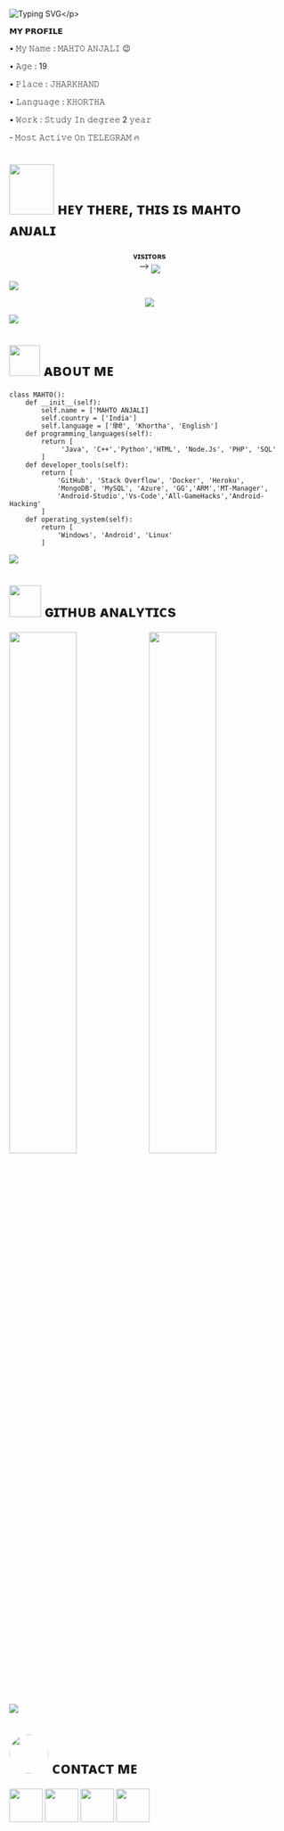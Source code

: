 ![Typing SVG](https://readme-typing-svg.herokuapp.com/?lines=𝗪𝗘𝗟𝗖𝗢𝗠𝗘+𝗧𝗢+𝗠𝗔𝗛𝗧𝗢+𝗔𝗡𝗝𝗔𝗟𝗜+𝗚𝗜𝗧𝗛𝗨𝗕!;𝗜+𝗔𝗺+𝗠𝗶𝘀𝘀+𝗔𝗡𝗝𝗔𝗟𝗜+𝗧𝗚!;𝗜+𝗔𝗺+𝗝𝘂𝘀𝘁+𝗧𝗲𝗹𝗲𝗴𝗿𝗮𝗺+𝗕𝗼𝘁+𝗠𝗮𝗸𝗲𝗿!)</p>
<p align="center">



<p align="left">
𝗠𝗬 𝗣𝗥𝗢𝗙𝗜𝗟𝗘
<p align="left">
• 𝙼𝚢 𝙽𝚊𝚖𝚎 : 𝙼𝙰𝙷𝚃𝙾 𝙰𝙽𝙹𝙰𝙻𝙸 😉
<p align="left">
• 𝙰𝚐𝚎 : 19
<p align="left">
• 𝙿𝚕𝚊𝚌𝚎 : 𝙹𝙷𝙰𝚁𝙺𝙷𝙰𝙽𝙳
<p align="left">
• 𝙻𝚊𝚗𝚐𝚞𝚊𝚐𝚎 : 𝙺𝙷𝙾𝚁𝚃𝙷𝙰
<p align="left">
• 𝚆𝚘𝚛𝚔 : 𝚂𝚝𝚞𝚍𝚢 𝙸𝚗 𝚍𝚎𝚐𝚛𝚎𝚎 2 𝚢𝚎𝚊𝚛
<p align="left">
- 𝙼𝚘𝚜𝚝 𝙰𝚌𝚝𝚒𝚟𝚎 𝙾𝚗 𝚃𝙴𝙻𝙴𝙶𝚁𝙰𝙼 🔥
<h1> <img src="https://te.legra.ph/file/ad4e3f7bfb68de7bebe76.jpg" height="90px" width="80px"> ʜᴇʏ ᴛʜᴇʀᴇ, ᴛʜɪs ɪs ᴍᴀʜᴛᴏ ᴀɴᴊᴀʟɪ</h1>
<p align="center">
    <b>ᴠɪsɪᴛᴏʀs</b><br>
 -->    <img align="middle" src="https://profile-counter.glitch.me/MAHTOXANJALI/count.svg" />
</p>

[<img src="https://github.com/MAHTOXANJALI/MAHTOANJALI/blob/master/resources/hr.gif"/>](https://github.com/MAHTOXANJALI)

<p align="center">
<img src="https://te.legra.ph/file/ad4e3f7bfb68de7bebe76.jpg">
</p>

[<img src="https://raw.githubusercontent.com/MAHTOXANJALI/MAHTOANJALI/master/resources/hr.gif"/>](https://github.com/MAHTOXANJALI)

<h1> <img src="[https://te.legra.ph/file/3e2dabed4c479e0842cdf.jpg]" width="55px"> ᴀʙᴏᴜᴛ ᴍᴇ </h1>

```python3
class MAHTO():
    def __init__(self):
        self.name = ['MAHTO ANJALI]
        self.country = ['India']
        self.language = ['हिंदी', 'Khortha', 'English']
    def programming_languages(self):
        return [
             'Java', 'C++','Python','HTML', 'Node.Js', 'PHP', 'SQL'
        ]
    def developer_tools(self):
        return [
            'GitHub', 'Stack Overflow', 'Docker', 'Heroku',
            'MongoDB', 'MySQL', 'Azure', 'GG','ARM','MT-Manager',
            'Android-Studio','Vs-Code','All-GameHacks','Android-Hacking'
        ]
    def operating_system(self):
        return [
            'Windows', 'Android', 'Linux'
        ]
 ```

[<img src="https://github.com/MAHTOXANJALI/MAHTOANJALI/blob/master/resources/hr.gif"/>](https://github.com/MAHTOANJALI)

<h1> <img src="https://github.com/MAHTOXANJALI/MAHTOANJALI/blob/master/resources/analytics.webp" width="57px"> ɢɪᴛʜᴜʙ ᴀɴᴀʟʏᴛɪᴄs </h1>

[<img src="https://github-readme-stats.vercel.app/api?username=MAHTOXANJALI&count_private=true&show_icons=true&theme=chartreuse-dark&custom_title=What%27s+the+craic?&include_all_commits=true&hide_border=true&bg_color=000000" width="49%">](https://github.com/MAHTOXANJALI)  [<img src="https://github-readme-streak-stats.herokuapp.com/?user=MAHTOXANJALI&theme=chartreuse-dark&hide_border=True&bg_color=000000" width="49%">](https://github.com/MAHTOXANJALI)

[<img src="https://github.com/MAHTOXANJALI/MAHTOANJALI/blob/master/resources/hr.gif"/>](https://github.com/https://github.com/MAHTOXANJALI)

<h1> <img src="[https://te.legra.ph/file/ad4e3f7bfb68de7bebe76.jpg]" width="70px" style="border-radius: 50%"> ᴄᴏɴᴛᴀᴄᴛ ᴍᴇ </h1>

[<img src="https://raw.githubusercontent.com/MAHTOXANJALI/MAHTOANJALI/master/resources/telegram_icon.png" width="60px">](https://t.me/QUEENx_GOD) [<img src="https://raw.githubusercontent.com/MAHTOXANJALI/MAHTOANJALI/master/resources/github_icon.png" width="60px">](https://github.com/MAHTOXANJALI) [<img src="https://raw.githubusercontent.com/MAHTOXANJALI/MAHTOANJALI/master/resources/youtube_icon.png" width="60px">](https://youtube.com/@QUEENx_GOD) [<img src="https://github.com/MAHTOXANJALI/MAHTOANJALI/blob/master/resources/insta_icon.png" width="60px">](https://instagram.com/@QUEENx_GOD)


